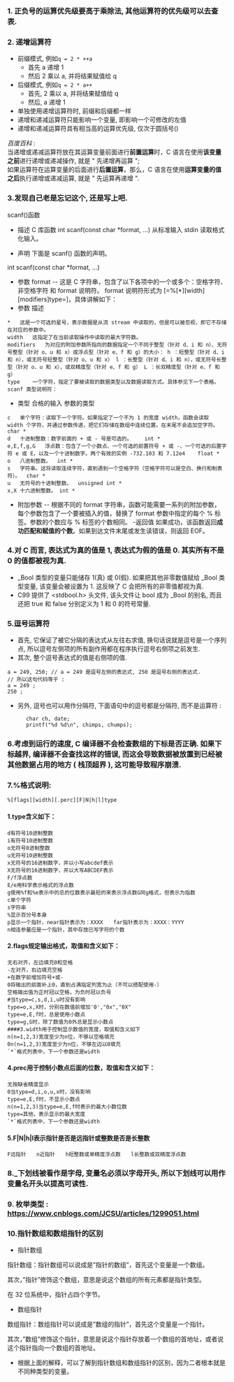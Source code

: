 ### 1. 正负号的运算优先级要高于乘除法, 其他运算符的优先级可以去查表.

### 2. 递增运算符
  - 前缀模式, 例如`q = 2 * ++a`
    - 首先 a 递增 1
    - 然后 2 乘以 a, 并将结果赋值给 q
  - 后缀模式, 例如`q = 2 * a++`
    - 首先, 2 乘以 a, 并将结果赋值给 q
    - 然后, a 递增 1
  - 单独使用递增运算符时, 前缀和后缀都一样
  - 递增和递减运算符只能影响一个变量, 即影响一个可修改的左值
  - 递增和递减运算符具有相当高的运算优先级, 仅次于圆括号()

*百度百科* : <br/>
当递增或递减运算符放在其运算变量前面进行**前置运算**时，C 语言在使用**该变量之前**进行递增或递减操作, 就是 " 先递增再运算 "; <br/>
如果运算符在运算变量的后面进行**后置运算**，那么，C 语言在使用**运算变量的值之后**执行递增或递减运算, 就是 " 先运算再递增 ".


### 3.发现自己老是忘记这个, 还是写上吧.
scanf()函数
- 描述
C 库函数 int scanf(const char *format, ...) 从标准输入 stdin 读取格式化输入。

- 声明
下面是 scanf() 函数的声明。

int scanf(const char *format, ...)
- 参数
format -- 这是 C 字符串，包含了以下各项中的一个或多个：空格字符、非空格字符 和 format 说明符。
format 说明符形式为 [=%[*][width][modifiers]type=]，具体讲解如下：
- 参数	描述
```
*	这是一个可选的星号，表示数据是从流 stream 中读取的，但是可以被忽视，即它不存储在对应的参数中。
width	这指定了在当前读取操作中读取的最大字符数。
modifiers	为对应的附加参数所指向的数据指定一个不同于整型（针对 d、i 和 n）、无符号整型（针对 o、u 和 x）或浮点型（针对 e、f 和 g）的大小： h ：短整型（针对 d、i 和 n），或无符号短整型（针对 o、u 和 x） l ：长整型（针对 d、i 和 n），或无符号长整型（针对 o、u 和 x），或双精度型（针对 e、f 和 g） L ：长双精度型（针对 e、f 和 g）
type	一个字符，指定了要被读取的数据类型以及数据读取方式。具体参见下一个表格。
scanf 类型说明符：
```
- 类型	合格的输入	参数的类型
```
c	单个字符：读取下一个字符。如果指定了一个不为 1 的宽度 width，函数会读取 width 个字符，并通过参数传递，把它们存储在数组中连续位置。在末尾不会追加空字符。	char *
d	十进制整数：数字前面的 + 或 - 号是可选的。	int *
e,E,f,g,G	浮点数：包含了一个小数点、一个可选的前置符号 + 或 -、一个可选的后置字符 e 或 E，以及一个十进制数字。两个有效的实例 -732.103 和 7.12e4	float *
o	八进制整数。	int *
s	字符串。这将读取连续字符，直到遇到一个空格字符（空格字符可以是空白、换行和制表符）。	char *
u	无符号的十进制整数。	unsigned int *
x,X	十六进制整数。	int *
```
 - 附加参数 
 -- 根据不同的 format 字符串，函数可能需要一系列的附加参数，
 每个参数包含了一个要被插入的值，替换了 format 参数中指定的每个 % 标签。参数的个数应与 % 标签的个数相同。
-返回值
如果成功，该函数返回**成功匹配和赋值的个数**。如果到达文件末尾或发生读错误，则返回 EOF。

### 4.对 C 而言, 表达式为真的值是 1, 表达式为假的值是 0. 其实所有不是 0 的值都被视为真.
- _Bool 类型的变量只能储存 1(真) 或 0(假). 如果把其他非零数值赋给 _Bool 类型变量, 该变量会被设置为 1. 这反映了 C 会把所有的非零值都视为真.
- C99 提供了 <stdbool.h> 头文件, 该头文件让 bool 成为 _Bool 的别名, 而且还把 true 和 false 分别定义为 1 和 0 的符号常量.

### 5.逗号运算符
- 首先, 它保证了被它分隔的表达式从左往右求值, 换句话说就是逗号是一个序列点, 所以逗号左侧项的所有副作用都在程序执行逗号右侧项之前发生.
- 其次, 整个逗号表达式的值是右侧项的值.
```
a = 249, 250; // a = 249 是逗号左侧的表达式, 250 是逗号右侧的表达式.
// 所以这句代码等于 :
a = 249 ;
250 ;
```
- 另外, 逗号也可以用作分隔符, 下面语句中的逗号都是分隔符, 而不是运算符 :
```      
      char ch, date;
      printf("%d %d\n", chimps, chumps);
```      
### 6.考虑到运行的速度, C 编译器不会检查数组的下标是否正确. 如果下标越界, 编译器不会查找这样的错误, 而这会导致数据被放置到已经被其他数据占用的地方 ( 栈顶超界 ), 这可能导致程序崩溃.


### 7.%格式说明:
`%[flags][width][.perc][F|N|h|l]type`

#### 1.type含义如下：　　
```
d有符号10进制整数　　
i有符号10进制整数　　
o无符号8进制整数　　
u无符号10进制整数　　
x无符号的16进制数字，并以小写abcdef表示　　
X无符号的16进制数字，并以大写ABCDEF表示　　
F/f浮点数　　
E/e用科学表示格式的浮点数　　
g使用%f和%e表示中的总的位数表示最短的来表示浮点数G同g格式，但表示为指数　　
c单个字符　　
s字符串　　
%显示百分号本身　　
p显示一个指针，near指针表示为：XXXX　　far指针表示为：XXXX：YYYY　　
n相连参量应是一个指针，其中存放已写字符的个数　　
```
#### 2.flags规定输出格式，取值和含义如下：　　
```
无右对齐，左边填充0和空格　　
-左对齐，右边填充空格　　
+在数字前增加符号+或-　　
0将输出的前面补上0，直到占满指定列宽为止（不可以搭配使用-）　　
空格输出值为正时冠以空格，为负时冠以负号　　
#当type=c,s,d,i,u时没有影响　　
type=o,x,X时，分别在数值前增加'0',"0x","0X"　　
type=e,E,f时，总是使用小数点　　
type=g,G时，除了数值为0外总是显示小数点　　
####3.width用于控制显示数值的宽度，取值和含义如下　　
n(n=1,2,3)宽度至少为n位，不够以空格填充　　
0n(n=1,2,3)宽度至少为n位，不够左边以0填充　　
`*`格式列表中，下一个参数还是width　　
```
#### 4.prec用于控制小数点后面的位数，取值和含义如下：　　
```
无按缺省精度显示　　
0当type=d,i,o,u,x时，没有影响　　
type=e,E,f时，不显示小数点　　
n(n=1,2,3)当type=e,E,f时表示的最大小数位数　　
type=其他，表示显示的最大宽度　　
`*`格式列表中，下一个参数还是width　　
```
#### 5.F|N|h|l表示指针是否是远指针或整数是否是长整数　　
```
F远指针　　n近指针　　h短整数或单精度浮点数　　l长整数或双精度浮点数
```
### 8._下划线被看作是字母, 变量名必须以字母开头, 所以下划线可以用作变量名开头以提高可读性.

### 9. 枚举类型 : https://www.cnblogs.com/JCSU/articles/1299051.html

### 10.指针数组和数组指针的区别

- 指针数组

指针数组：指针数组可以说成是”指针的数组”，首先这个变量是一个数组。

其次，”指针”修饰这个数组，意思是说这个数组的所有元素都是指针类型。

在 32 位系统中，指针占四个字节。

- 数组指针

数组指针：数组指针可以说成是”数组的指针”，首先这个变量是一个指针。

其次，”数组”修饰这个指针，意思是说这个指针存放着一个数组的首地址，或者说这个指针指向一个数组的首地址。

- 根据上面的解释，可以了解到指针数组和数组指针的区别，因为二者根本就是不同种类型的变量。
